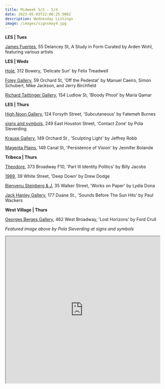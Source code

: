 ```yaml
---
title: Midweek 5/2 - 5/4
date: 2023-05-03T22:06:25.906Z
description: Wednesday Listings
image: /images/signsmay4.jpg
---
```

**L﻿ES | Tues**

[James Fuentes](https://jamesfuentes.com/exhibitions/a-study-in-form-chapter-one), 55 Delancey St, A Study in Form Curated by Arden Wohl, featuring various artists

**L﻿ES | Weds**

[Hole](http://theholenyc.com/2023/04/06/felix-treadwell/), 312 Bowery, 'Delicate Sun' by Felix Treadwell

[Foley Gallery](http://www.foleygallery.com/shows/off-the-pedestal/images?view=thumbnails), 59 Orchard St, 'Off the Pedestal' by Manuel Caeiro, Simon Schubert, Mike Jackson, and Jerry Birchfield

[Richard Taittinger Gallery](https://richardtaittinger.com/exhibitions/), 154 Ludlow St, 'Bloody Phool' by Maria Qamar

**L﻿ES | Thurs**

[High Noon Gallery](https://www.highnoongallery.com/), 124 Forsyth Street, 'Subcutaneous' by Fatemeh Burnes

[signs and symbols](https://www.signsandsymbols.art/exhibitions/contact-zone), 249 East Houston Street, 'Contact Zone' by Pola Sieverding

[Krause Gallery](https://www.krausegallery.com/), 149 Orchard St , 'Sculpting Light' by Jeffrey Robb

[Magenta Plains](https://magentaplains.com/exhibitions/jennifer-bolande-persistence-of-vision), 149 Canal St, 'Persistence of Vision' by Jennifer Bolande

**Tribeca | Thurs**

[Theodore](https://www.theodoreart.com/future), 373 Broadway F10, 'Part III Identity Politics' by Billy Jacobs

[1969](https://www.1969gallery.com/drew-dodge-deep-down), 39 White Street, 'Deep Down' by Drew Dodge

[Bienvenu Steinberg & J](http://www.bienvenusteinbergandpartner.com/exhibitions/lydia-dona), 35 Walker Street, 'Works on Paper' by Lydia Dona

[Jack Hanley Gallery](https://www.jackhanley.com/exhibitions/paul-wackers2), 177 Duane St., 'Sounds Before The Sun Hits' by Paul Wackers

**W﻿est Village | Thurs**

[Georges Berges Gallery](https://bergesgallery.com/exhibitions/lost-horizons-a-ford-crull-solo-exhibition), 462 West Broadway, 'Lost Horizons' by Ford Crull

*F﻿eatured image above by Pola Sieverding at signs and symbols*

<iframe src="https://www.google.com/maps/d/u/3/embed?mid=1AnfAqzSnGoVjmml8BDI7YwImuDcYTi0&ehbc=2E312F" width="100%" height="480"></iframe>